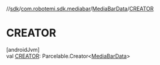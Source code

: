 //[sdk](../../../index.md)/[com.robotemi.sdk.mediabar](../index.md)/[MediaBarData](index.md)/[CREATOR](-c-r-e-a-t-o-r.md)

# CREATOR

[androidJvm]\
val [CREATOR](-c-r-e-a-t-o-r.md): Parcelable.Creator&lt;[MediaBarData](index.md)&gt;

